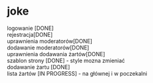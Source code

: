 joke
====

logowanie [DONE] <br>
rejestracja[DONE] <br>
uprawnienia moderatorów[DONE] <br>
dodawanie moderatorów[DONE] <br>
uprawnienia dodawania żartów[DONE] <br>
szablon strony [DONE] - style mozna zmieniać  <br>
dodawanie żartu [DONE] <br>
lista żartów [IN PROGRESS] - na głównej i w poczekalni <br>
